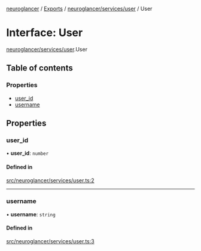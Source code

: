 [neuroglancer](../README.md) / [Exports](../modules.md) / [neuroglancer/services/user](../modules/neuroglancer_services_user.md) / User

# Interface: User

[neuroglancer/services/user](../modules/neuroglancer_services_user.md).User

## Table of contents

### Properties

- [user\_id](neuroglancer_services_user.User.md#user_id)
- [username](neuroglancer_services_user.User.md#username)

## Properties

### user\_id

• **user\_id**: `number`

#### Defined in

[src/neuroglancer/services/user.ts:2](https://github.com/ActiveBrainAtlas2/neuroglancer/blob/91617476/src/neuroglancer/services/user.ts#L2)

___

### username

• **username**: `string`

#### Defined in

[src/neuroglancer/services/user.ts:3](https://github.com/ActiveBrainAtlas2/neuroglancer/blob/91617476/src/neuroglancer/services/user.ts#L3)
